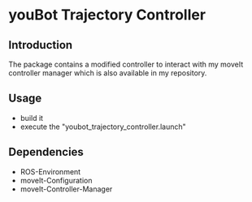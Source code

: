 youBot Trajectory Controller
=============


Introduction
------------------
The package contains a modified controller to interact with my moveIt controller manager which is also available in my repository.


Usage
------------------
* build it
* execute the "youbot_trajectory_controller.launch"


Dependencies
------------------
* ROS-Environment
* moveIt-Configuration
* moveIt-Controller-Manager


